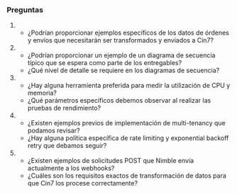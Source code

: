 ### Preguntas
1. - ¿Podrían proporcionar ejemplos específicos de los datos de órdenes y envíos que necesitarán ser transformados y enviados a Cin7?

2. - ¿Podrían proporcionar un ejemplo de un diagrama de secuencia típico que se espera como parte de los entregables?
   - ¿Qué nivel de detalle se requiere en los diagramas de secuencia?

3. - ¿Hay alguna herramienta preferida para medir la utilización de CPU y memoria?
   - ¿Qué parámetros específicos debemos observar al realizar las pruebas de rendimiento?

4. - ¿Existen ejemplos previos de implementación de multi-tenancy que podamos revisar?
   - ¿Hay alguna política específica de rate limiting y exponential backoff retry que debamos seguir?

5. - ¿Existen ejemplos de solicitudes POST que Nimble envía actualmente a los webhooks?
   - ¿Cuáles son los requisitos exactos de transformación de datos para que Cin7 los procese correctamente?

